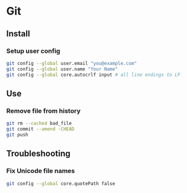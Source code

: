 # Git

## Install

### Setup user config

```bash
git config --global user.email "you@example.com"
git config --global user.name "Your Name"
git config --global core.autocrlf input # all line endings to LF
```

## Use

### Remove file from history

```bash
git rm --cached bad_file
git commit --amend -CHEAD
git push
```

## Troubleshooting

### Fix Unicode file names

```bash
git config --global core.quotePath false
```
